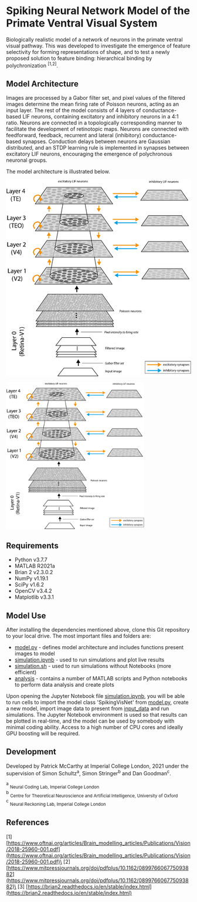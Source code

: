 # Spiking Neural Network Model of the Primate Ventral Visual System

Biologically realistic model of a network of neurons in the primate ventral visual pathway. This was developed to investigate the emergence of feature selectivity for forming representations of shape, and to test a newly proposed solution to feature binding: hierarchical binding by polychronization <sup>[1,2]</sup>.

## Model Architecture

Images are processed by a Gabor filter set, and pixel values of the filtered images determine the mean firing rate of Poisson neurons, acting as an input layer. The rest of the model consists of 4 layers of conductance-based LIF neurons, containing excitatory and inhibitory neurons in a 4:1 ratio. Neurons are connected in a topologically corresponding manner to facilitate the development of retinotopic maps. Neurons are connected with feedforward, feedback, recurrent and lateral (inhibitory) conductance-based synapses. Conduction delays between neurons are Gaussian distributed, and an STDP learning rule is implemented in synapses between excitatory LIF neurons, encouraging the emergence of polychronous neuronal groups. 

The model architecture is illustrated below.

![diagram of model architecture](https://github.com/patmccarthy1/spiking-PVVS-model/blob/master/misc/architecture.png)

<img src="https://github.com/patmccarthy1/spiking-PVVS-model/blob/master/misc/architecture.png" data-canonical-src="https://github.com/patmccarthy1/spiking-PVVS-model/blob/master/misc/architecture.png" height="400" />

## Requirements

* Python v3.7.7
* MATLAB R2021a
* Brian 2 v2.3.0.2
* NumPy v1.19.1
* SciPy v1.6.2
* OpenCV v3.4.2
* Matplotlib v3.3.1

## Model Use

After installing the dependencies mentioned above, clone this Git repository to your local drive. The most important files and folders are:

* [model.py](https://github.com/patmccarthy1/spiking-PVVS-model/blob/master/model.py) - defines model architecture and includes functions present images to model
* [simulation.ipynb](https://github.com/patmccarthy1/spiking-PVVS-model/blob/master/simulation.py) - used to run simulations and plot live results
* [simulation.sh](https://github.com/patmccarthy1/spiking-PVVS-model/blob/master/simulation.sh) - used to run simulations without Notebooks (more efficient) 
* [analysis](https://github.com/patmccarthy1/spiking-PVVS-model/blob/master/analysis) - contains a number of MATLAB scripts and Python notebooks to perform data analysis and create plots

Upon opening the Jupyter Notebook file [simulation.ipynb](https://github.com/patmccarthy1/spiking-PVVS-model/blob/master/simulation.py), you will be able to run cells to import the model class 'SpikingVisNet' from [model.py](https://github.com/patmccarthy1/spiking-PVVS-model/blob/master/model.py), create a new model, 
import image data to present from [input_data](https://github.com/patmccarthy1/spiking-PVVS-model/blob/master/input_data) and run simulations. The Jupyter Notebook environment is used so that results can be plotted in real-time, and the model can be used by somebody with minimal coding ability. Access to a high number of CPU cores and ideally GPU boosting will be required.

## Development
Developed by Patrick McCarthy at Imperial College London, 2021 under the supervision of Simon Schultz<sup>a</sup>, Simon Stringer<sup>b</sup> and Dan Goodman<sup>c</sup>.

<sup>a</sup> <sub>Neural Coding Lab, Imperial College London</sub>\
<sup>b</sup> <sub>Centre for Theoretical Neuroscience and Artificial Intelligence, University of Oxford</sub>\
<sup>c</sup> <sub>Neural Reckoning Lab, Imperial College London</sub>
## References

[1] [https://www.oftnai.org/articles/Brain_modelling_articles/Publications/Vision/2018-25960-001.pdf](https://www.oftnai.org/articles/Brain_modelling_articles/Publications/Vision/2018-25960-001.pdf)\
[2] [https://www.mitpressjournals.org/doi/pdfplus/10.1162/089976606775093882](https://www.mitpressjournals.org/doi/pdfplus/10.1162/089976606775093882)\
[3] [https://brian2.readthedocs.io/en/stable/index.html](https://brian2.readthedocs.io/en/stable/index.html)
